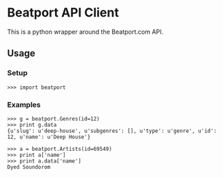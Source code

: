 # Beatport API Client

This is a python wrapper around the Beatport.com API.

## Usage

### Setup

    >>> import beatport

### Examples

    >>> g = beatport.Genres(id=12)
    >>> print g.data
    {u'slug': u'deep-house', u'subgenres': [], u'type': u'genre', u'id': 12, u'name': u'Deep House'}

    >>> a = beatport.Artists(id=69549)
    >>> print a['name']
    >>> print a.data['name']
    Dyed Soundorom
